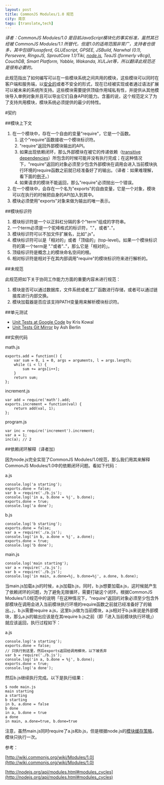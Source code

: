 ```yaml
---
layout: post
title: CommonJS Modules/1.0 规范
city: 南京
tags: [translate,tech]
---
```


_译者：CommonJS Modules/1.0 是目前JavaScript模块化的事实标准，虽然其已经被 CommonJS Modules/1.1 所替代，但是1.0的适用范围非常广，支持者也很多，其中包括Flusspferd, GLUEscript, GPSEE, JSBuild, Narwhal (0.1), Persevere, RingoJS, SproutCore 1.1/Tiki, [node.js][1], TeaJS (formerly v8cgi), CouchDB, Smart Platform, Yabble, Wakanda, XULJet等，所以翻译此规范还是很有必要的。_

此规范指出了如何编写可以在一些模块系统之间共用的模块，这些模块可以同时在客户端和服务端，以[安全的](http://wiki.commonjs.org/wiki/Modules/Secure)或者不安全的形式，现在已经被实现或者通过语法扩展可以被未来的系统所支持。这些模块需要提供顶级作用域私有性，并提供从其他模块导入单例对象并且可以导出它们自身API的能力。含蓄的说，这个规范定义了为了支持共用模块，模块系统必须提供的最少的特性。

#契约

##模块上下文

1. 在一个模块中，存在一个自由的变量"require"，它是一个函数。
	1. 这个"require"函数接收一个模块标识符。
	2. "require"返回外部模块输出的API。
	3. 如果出现依赖闭环，那么外部模块在被它的传递依赖（[transitive dependencies](http://en.wikipedia.org/wiki/Transitive_dependency)）所包含的时候可能并没有执行完成；在这种情况下，"require"返回的对象必须至少包含外部模块在调用会进入当前模块执行环境的require函数之前就已经准备好了的输出。（译者：如果难理解，看下面的[例子](#Module-Context)。）
	4. 如果请求的模块不能返回，那么"require"必须抛出一个错误。
2. 在一个模块中，会存在一个名为"exports"的自由变量，它是一个对象，模块可以在执行的时候把自身的API加入到其中。
3. 模块必须使用"exports"对象来做为输出的唯一表示。

##模块标识符

1. 模块标识符是一个以正斜杠分隔的多个"term"组成的字符串。
2. 一个term必须是一个驼峰格式的标识符，"."，或者".."。
3. 模块标识符可以不加文件扩展名，比如".js"。
4. 模块标识符可以是「相对的」或者「顶级的」(top-level)。如果一个模块标识符的第一个term是 "."或者".."，那么它是「相对的」。
5. 顶级标识符是概念上的模块命名空间的根。
6. 相对标识符是相对于在其内部调用"require"的模块标识符来进行解析的。

##未规范

此规范把如下关于协同工作能力方面的重要内容未进行规范：

1. 模块是否可以通过数据库，文件系统或者工厂函数进行存储，或者可以通过链接库进行内部交换。
2. 模块加载器是否应该支持PATH变量用来解析模块标识符。

##单元测试

* [Unit Tests at Google Code](http://code.google.com/p/interoperablejs/) by Kris Kowal
* [Unit Tests Git Mirror](http://github.com/ashb/interoperablejs/tree/master) by Ash Berlin

##实例代码

math.js

	exports.add = function() {
	    var sum = 0, i = 0, args = arguments, l = args.length;
	    while (i < l) {
	        sum += args[i++];
	    }
	    return sum;
	};

increment.js

	var add = require('math').add;
	exports.increment = function(val) {
	    return add(val, 1);
	};

program.js

	var inc = require('increment').increment;
	var a = 1;
	inc(a); // 2

<span id="Module-Context"></span>
##依赖闭环解释（译者加）

因为node.js完全实现了CommonJS Modules/1.0规范，那么我们用其来解释CommonJS Modules/1.0中的依赖闭环问题。看如下代码：

a.js

	console.log('a starting');
	exports.done = false;
	var b = require('./b.js');
	console.log('in a, b.done = %j', b.done);
	exports.done = true;
	console.log('a done');

b.js

	console.log('b starting');
	exports.done = false;
	var a = require('./a.js');
	console.log('in b, a.done = %j', a.done);
	exports.done = true;
	console.log('b done');

main.js

	console.log('main starting');
	var a = require('./a.js');
	var b = require('./b.js');
	console.log('in main, a.done=%j, b.done=%j', a.done, b.done);
	
当main.js加载a.js的时候，a.js加载b.js，同时，b.js想要加载a.js，这时候就产生了依赖闭环的问题，为了避免无限循环，需要打破这个闭环。根据CommonJS Modules/1.0规范中的说明「在这种情况下，"require"返回的对象必须至少包含外部模块在调用会进入当前模块执行环境的require函数之前就已经准备好了的输出。」，b.js需要require a.js，这里b.js做为当前模块，a.js相对于b.js来说是外部模块，那么a.js的输出应该是在其require b.js之前（即「进入当前模块执行环境」）就应该返回，执行过程如下：

a.js

	console.log('a starting');
	exports.done = false;
	// 只执行到这里，然后exports返回给调用模块，以下被丢弃
	var b = require('./b.js');
	console.log('in a, b.done = %j', b.done);
	exports.done = true;
	console.log('a done');

然后b.js继续执行完成。以下是执行结果：

	$ node main.js
	main starting
	a starting
	b starting
	in b, a.done = false
	b done
	in a, b.done = true
	a done
	in main, a.done=true, b.done=true

注意，虽然main.js同时require了a.js和b.js，但是根据node.js的[模块缓存策略](http://nodejs.org/api/modules.html#modules_caching)，模块只执行一次。
	
参考：

[http://wiki.commonjs.org/wiki/Modules/1.0](http://wiki.commonjs.org/wiki/Modules/1.0)

[http://nodejs.org/api/modules.html#modules_cycles](http://nodejs.org/api/modules.html#modules_cycles)


[1]: http://nodejs.org/api/modules.html "nodejs"
